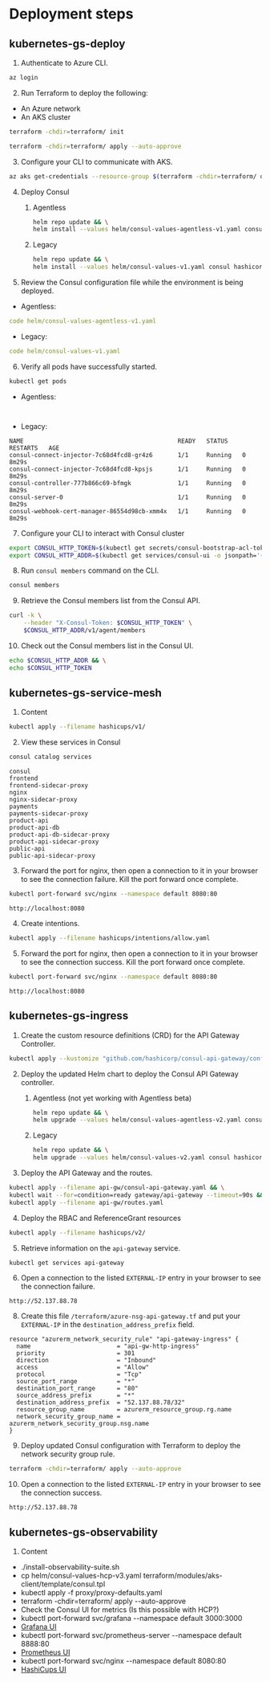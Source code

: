 # Deployment steps

## kubernetes-gs-deploy

1. Authenticate to Azure CLI.

```sh
az login
```

2. Run Terraform to deploy the following:

- An Azure network
- An AKS cluster

```sh
terraform -chdir=terraform/ init
```

```sh
terraform -chdir=terraform/ apply --auto-approve
```

3. Configure your CLI to communicate with AKS.

```sh
az aks get-credentials --resource-group $(terraform -chdir=terraform/ output -raw azure_rg_name) --name $(terraform -chdir=terraform/  output -raw aks_cluster_name)
```

4. Deploy Consul
   1. Agentless

      ```sh
      helm repo update && \
      helm install --values helm/consul-values-agentless-v1.yaml consul consul --repo=https://helm.releases.hashicorp.com --version "1.0.0-beta3"
      ```

   2. Legacy

      ```sh
      helm repo update && \
      helm install --values helm/consul-values-v1.yaml consul hashicorp/consul --version "0.49.0"
      ```

5. Review the Consul configuration file while the environment is being deployed.

- Agentless:

```yml
code helm/consul-values-agentless-v1.yaml
```

- Legacy:

```yml
code helm/consul-values-v1.yaml
```

6. Verify all pods have successfully started.

```sh
kubectl get pods
```

- Agentless:

```log


```

- Legacy:

```log
NAME                                           READY   STATUS    RESTARTS   AGE
consul-connect-injector-7c68d4fcd8-gr4z6       1/1     Running   0          8m29s
consul-connect-injector-7c68d4fcd8-kpsjs       1/1     Running   0          8m29s
consul-controller-777b866c69-bfmgk             1/1     Running   0          8m29s
consul-server-0                                1/1     Running   0          8m29s
consul-webhook-cert-manager-86554d98cb-xmm4x   1/1     Running   0          8m29s
```



7. Configure your CLI to interact with Consul cluster

```sh
export CONSUL_HTTP_TOKEN=$(kubectl get secrets/consul-bootstrap-acl-token --template={{.data.token}} | base64 -d) && \
export CONSUL_HTTP_ADDR=$(kubectl get services/consul-ui -o jsonpath='{.status.loadBalancer.ingress[0].ip}')
```

8. Run `consul members` command on the CLI.

```sh
consul members
```

9. Retrieve the Consul members list from the Consul API.

```sh
curl -k \
    --header "X-Consul-Token: $CONSUL_HTTP_TOKEN" \
    $CONSUL_HTTP_ADDR/v1/agent/members
```

10. Check out the Consul members list in the Consul UI.

```sh
echo $CONSUL_HTTP_ADDR && \
echo $CONSUL_HTTP_TOKEN
```

## kubernetes-gs-service-mesh

1. Content

```sh
kubectl apply --filename hashicups/v1/
```

2. View these services in Consul

```sh
consul catalog services
```

```log
consul
frontend
frontend-sidecar-proxy
nginx
nginx-sidecar-proxy
payments
payments-sidecar-proxy
product-api
product-api-db
product-api-db-sidecar-proxy
product-api-sidecar-proxy
public-api
public-api-sidecar-proxy
```

3. Forward the port for nginx, then open a connection to it in your browser to see the connection failure. Kill the port forward once complete.

```sh
kubectl port-forward svc/nginx --namespace default 8080:80
```

```log
http://localhost:8080 
```

4. Create intentions.

```sh
kubectl apply --filename hashicups/intentions/allow.yaml
```

5. Forward the port for nginx, then open a connection to it in your browser to see the connection success. Kill the port forward once complete.

```sh
kubectl port-forward svc/nginx --namespace default 8080:80
```

```log
http://localhost:8080 
```

## kubernetes-gs-ingress

1. Create the custom resource definitions (CRD) for the API Gateway Controller.

```sh
kubectl apply --kustomize "github.com/hashicorp/consul-api-gateway/config/crd?ref=v0.4.0"
```

2. Deploy the updated Helm chart to deploy the Consul API Gateway controller.

   1. Agentless (not yet working with Agentless beta)

      ```sh
      helm repo update && \
      helm upgrade --values helm/consul-values-agentless-v2.yaml consul consul --repo=https://helm.releases.hashicorp.com --version "1.0.0-beta3"
      ```

   2. Legacy

      ```sh
      helm repo update && \
      helm upgrade --values helm/consul-values-v2.yaml consul hashicorp/consul --version "0.49.0"
      ```

3. Deploy the API Gateway and the routes.

```sh
kubectl apply --filename api-gw/consul-api-gateway.yaml && \
kubectl wait --for=condition=ready gateway/api-gateway --timeout=90s && \
kubectl apply --filename api-gw/routes.yaml
```

4. Deploy the RBAC and ReferenceGrant resources

```sh
kubectl apply --filename hashicups/v2/
```

5. Retrieve information on the `api-gateway` service.

```sh
kubectl get services api-gateway
```

6. Open a connection to the listed `EXTERNAL-IP` entry in your browser to see the connection failure.

```log
http://52.137.88.78
```

8. Create this file `/terraform/azure-nsg-api-gateway.tf` and put your `EXTERNAL-IP` in the `destination_address_prefix` field.

```t
resource "azurerm_network_security_rule" "api-gateway-ingress" {
  name                        = "api-gw-http-ingress"
  priority                    = 301
  direction                   = "Inbound"
  access                      = "Allow"
  protocol                    = "Tcp"
  source_port_range           = "*"
  destination_port_range      = "80"
  source_address_prefix       = "*"
  destination_address_prefix  = "52.137.88.78/32"
  resource_group_name         = azurerm_resource_group.rg.name
  network_security_group_name = azurerm_network_security_group.nsg.name
}
```

9. Deploy updated Consul configuration with Terraform to deploy the network security group rule.

```sh
terraform -chdir=terraform/ apply --auto-approve
```

10. Open a connection to the listed `EXTERNAL-IP` entry in your browser to see the connection success.

```log
http://52.137.88.78
```

## kubernetes-gs-observability

1. Content

- ./install-observability-suite.sh
- cp helm/consul-values-hcp-v3.yaml terraform/modules/aks-client/template/consul.tpl
- kubectl apply -f proxy/proxy-defaults.yaml
- terraform -chdir=terraform/ apply --auto-approve
- Check the Consul UI for metrics (Is this possible with HCP?)
- kubectl port-forward svc/grafana --namespace default 3000:3000
- [Grafana UI](http://localhost:3000/)
- kubectl port-forward svc/prometheus-server --namespace default 8888:80
- [Prometheus UI](http://localhost:8888/)
- kubectl port-forward svc/nginx --namespace default 8080:80
- [HashiCups UI](http://localhost:8080/)
